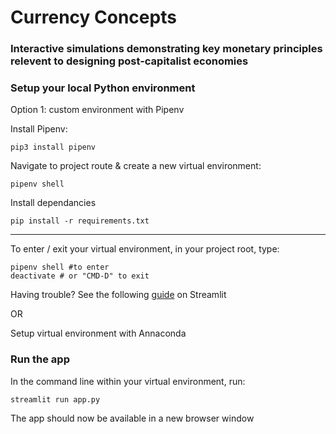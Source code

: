 # Currency Concepts

### Interactive simulations demonstrating key monetary principles relevent to designing post-capitalist economies


### Setup your local Python environment


Option 1: custom environment with Pipenv

Install Pipenv:
```
pip3 install pipenv
```
Navigate to project route & create a new virtual environment:
```
pipenv shell
```
Install dependancies
```
pip install -r requirements.txt
```
----
To enter / exit your virtual environment, in your project root, type:
```
pipenv shell #to enter
deactivate # or "CMD-D" to exit
```

Having trouble? See the following [guide](https://docs.streamlit.io/library/get-started/installation) on Streamlit

OR

Setup virtual environment with Annaconda

### Run the app

In the command line within your virtual environment, run:
```
streamlit run app.py
```
The app should now be available in a new browser window



